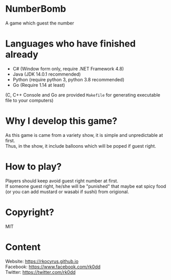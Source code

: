 # NumberBomb
 A game which guest the number
 
# Languages who have finished already
 * C# (Window form only, require .NET Framework 4.8)
 * Java (JDK 14.0.1 recommended)
 * Python (require python 3, python 3.8 recommended)
 * Go (Require 1.14 at least)
 
(C, C++ Console and Go are provided `Makefile` for generating executable file to your computers)

# Why I develop this game?
 As this game is came from a variety show, it is simple and unpredictable at first.<br>
 Thus, in the show, it include balloons which will be poped if guest right.

# How to play?
 Players should keep avoid guest right number at first.<br>
 If someone guest right, he/she will be "punished" that maybe eat spicy food (or you can add mustard or wasabi if sushi) from origional.

# Copyright?
 MIT

# Content
 Website: https://rkocyrus.github.io<br>
 Facebook: https://www.facebook.com/rk0dd<br>
 Twitter: https://twitter.com/rk0dd
